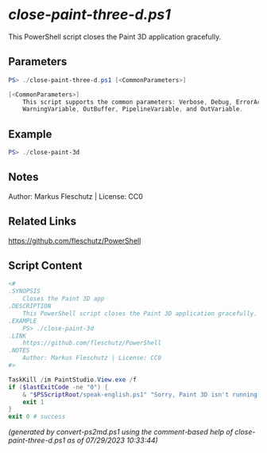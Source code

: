 *close-paint-three-d.ps1*
================

This PowerShell script closes the Paint 3D application gracefully.

Parameters
----------
```powershell
PS> ./close-paint-three-d.ps1 [<CommonParameters>]

[<CommonParameters>]
    This script supports the common parameters: Verbose, Debug, ErrorAction, ErrorVariable, WarningAction, 
    WarningVariable, OutBuffer, PipelineVariable, and OutVariable.
```

Example
-------
```powershell
PS> ./close-paint-3d

```

Notes
-----
Author: Markus Fleschutz | License: CC0

Related Links
-------------
https://github.com/fleschutz/PowerShell

Script Content
--------------
```powershell
<#
.SYNOPSIS
	Closes the Paint 3D app 
.DESCRIPTION
	This PowerShell script closes the Paint 3D application gracefully.
.EXAMPLE
	PS> ./close-paint-3d
.LINK
	https://github.com/fleschutz/PowerShell
.NOTES
	Author: Markus Fleschutz | License: CC0
#>

TaskKill /im PaintStudio.View.exe /f
if ($lastExitCode -ne "0") {
	& "$PSScriptRoot/speak-english.ps1" "Sorry, Paint 3D isn't running."
	exit 1
}
exit 0 # success
```

*(generated by convert-ps2md.ps1 using the comment-based help of close-paint-three-d.ps1 as of 07/29/2023 10:33:44)*
